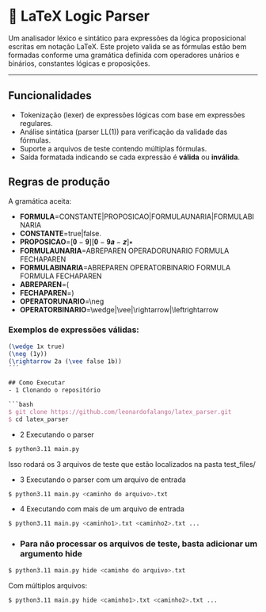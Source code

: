 # 🧠 LaTeX Logic Parser

Um analisador léxico e sintático para expressões da lógica proposicional escritas em notação LaTeX. Este projeto valida se as fórmulas estão bem formadas conforme uma gramática definida com operadores unários e binários, constantes lógicas e proposições.

---

## Funcionalidades

- Tokenização (lexer) de expressões lógicas com base em expressões regulares.
- Análise sintática (parser LL(1)) para verificação da validade das fórmulas.
- Suporte a arquivos de teste contendo múltiplas fórmulas.
- Saída formatada indicando se cada expressão é **válida** ou **inválida**.

## Regras de produção

A gramática aceita:

- **FORMULA**=CONSTANTE|PROPOSICAO|FORMULAUNARIA|FORMULABINARIA
- **CONSTANTE**=true|false.
- **PROPOSICAO**=[𝟎 − 𝟗][𝟎 − 𝟗𝒂 − 𝒛]∗
- **FORMULAUNARIA**=ABREPAREN OPERADORUNARIO FORMULA FECHAPAREN
- **FORMULABINARIA**=ABREPAREN OPERATORBINARIO FORMULA FORMULA FECHAPAREN
- **ABREPAREN**=(
- **FECHAPAREN**=)
- **OPERATORUNARIO**=\neg
- **OPERATORBINARIO**=\wedge|\vee|\rightarrow|\leftrightarrow


### Exemplos de expressões válidas:

```latex
(\wedge 1x true)
(\neg (1y))
(\rightarrow 2a (\vee false 1b))
´´´

## Como Executar
- 1 Clonando o repositório

```bash
$ git clone https://github.com/leonardofalango/latex_parser.git
$ cd latex_parser
```

- 2 Executando o parser
```bash
$ python3.11 main.py
```
Isso rodará os 3 arquivos de teste que estão localizados na pasta test_files/

- 3 Executando o parser com um arquivo de entrada
```bash
$ python3.11 main.py <caminho do arquivo>.txt
```

- 4 Executando com mais de um arquivo de entrada
```bash
$ python3.11 main.py <caminho1>.txt <caminho2>.txt ...
```

- ### Para não processar os arquivos de teste, basta adicionar um argumento hide
```bash
$ python3.11 main.py hide <caminho do arquivo>.txt
```
Com múltiplos arquivos:
```bash
$ python3.11 main.py hide <caminho1>.txt <caminho2>.txt ...
```
